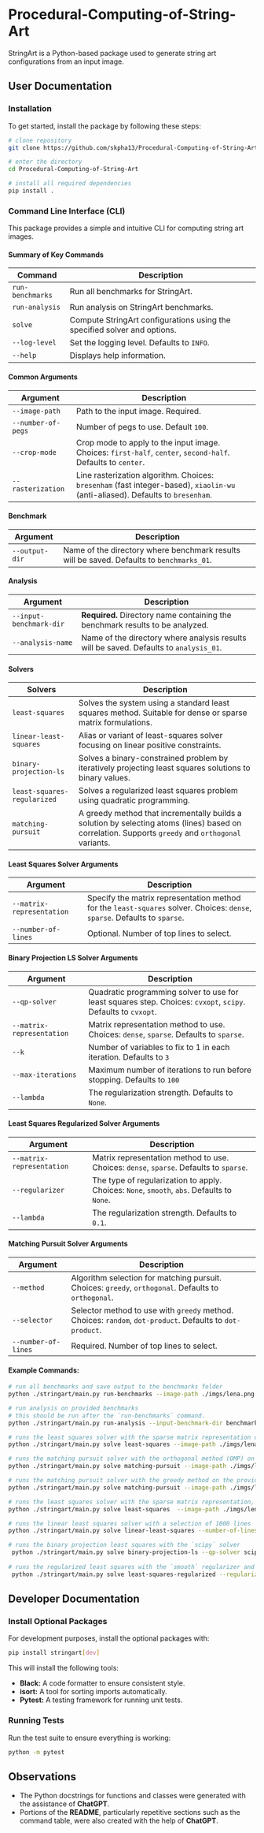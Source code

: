 # Procedural-Computing-of-String-Art

StringArt is a Python-based package used to generate string art configurations from an input image.

## User Documentation

### Installation    

To get started, install the package by following these steps:

```bash
# clone repository
git clone https://github.com/skpha13/Procedural-Computing-of-String-Art.git

# enter the directory 
cd Procedural-Computing-of-String-Art

# install all required dependencies
pip install .
```

### Command Line Interface (CLI)

This package provides a simple and intuitive CLI for computing string art images.

#### Summary of Key Commands 

| **Command**      | **Description**                                                          |
|------------------|--------------------------------------------------------------------------|
| `run-benchmarks` | Run all benchmarks for StringArt.                                        |
| `run-analysis`   | Run analysis on StringArt benchmarks.                                    |
| `solve`          | Compute StringArt configurations using the specified solver and options. |
| `--log-level`    | Set the logging level. Defaults to `INFO`.                               |
| `--help`         | Displays help information.                                               |

#### Common Arguments

| **Argument**       | **Description**                                                                                                                |
|--------------------|--------------------------------------------------------------------------------------------------------------------------------|
| `--image-path`     | Path to the input image. Required.                                                                                             |
| `--number-of-pegs` | Number of pegs to use. Default `100`.                                                                                          |
| `--crop-mode`      | Crop mode to apply to the input image. Choices: `first-half`, `center`, `second-half`. Defaults to `center`.                   |
| `--rasterization`  | Line rasterization algorithm. Choices: `bresenham` (fast integer-based), `xiaolin-wu` (anti-aliased). Defaults to `bresenham`. |

#### Benchmark

| **Argument**   | **Description**                                                                           |
|----------------|-------------------------------------------------------------------------------------------|
| `--output-dir` | Name of the directory where benchmark results will be saved. Defaults to `benchmarks_01`. |

#### Analysis

| **Argument**            | **Description**                                                                        |
|-------------------------|----------------------------------------------------------------------------------------|
| `--input-benchmark-dir` | **Required.** Directory name containing the benchmark results to be analyzed.          |
| `--analysis-name`       | Name of the directory where analysis results will be saved. Defaults to `analysis_01`. |


#### Solvers

| **Solvers**                 | **Description**                                                                                                                                    |
|-----------------------------|----------------------------------------------------------------------------------------------------------------------------------------------------|
| `least-squares`             | Solves the system using a standard least squares method. Suitable for dense or sparse matrix formulations.                                         |
| `linear-least-squares`      | Alias or variant of least-squares solver focusing on linear positive constraints.                                                                  |
| `binary-projection-ls`      | Solves a binary-constrained problem by iteratively projecting least squares solutions to binary values.                                            |
| `least-squares-regularized` | Solves a regularized least squares problem using quadratic programming.                                                                            |
| `matching-pursuit`          | A greedy method that incrementally builds a solution by selecting atoms (lines) based on correlation. Supports `greedy` and `orthogonal` variants. |


#### Least Squares Solver Arguments

| **Argument**              | **Description**                                                                                                            |
|---------------------------|----------------------------------------------------------------------------------------------------------------------------|
| `--matrix-representation` | Specify the matrix representation method for the `least-squares` solver. Choices: `dense`, `sparse`. Defaults to `sparse`. |
| `--number-of-lines`       | Optional. Number of top lines to select.                                                                                   |

#### Binary Projection LS Solver Arguments

| **Argument**              | **Description**                                                                                               |
|---------------------------|---------------------------------------------------------------------------------------------------------------|
| `--qp-solver`             | Quadratic programming solver to use for least squares step. Choices: `cvxopt`, `scipy`. Defaults to `cvxopt`. |
| `--matrix-representation` | Matrix representation method to use. Choices: `dense`, `sparse`. Defaults to `sparse`.                        |
| `--k`                     | Number of variables to fix to 1 in each iteration. Defaults to `3`                                            |
| `--max-iterations`        | Maximum number of iterations to run before stopping. Defaults to `100`                                        |
| `--lambda`                | The regularization strength. Defaults to `None`.                                                              |

#### Least Squares Regularized Solver Arguments

| **Argument**              | **Description**                                                                            |
|---------------------------|--------------------------------------------------------------------------------------------|
| `--matrix-representation` | Matrix representation method to use. Choices: `dense`, `sparse`. Defaults to `sparse`.     |
| `--regularizer`           | The type of regularization to apply. Choices: `None`, `smooth`, `abs`. Defaults to `None`. |
| `--lambda`                | The regularization strength. Defaults to `0.1`.                                            |

#### Matching Pursuit Solver Arguments

| **Argument**        | **Description**                                                                                           |
|---------------------|-----------------------------------------------------------------------------------------------------------|
| `--method`          | Algorithm selection for matching pursuit. Choices: `greedy`, `orthogonal`. Defaults to `orthogonal`.      |
| `--selector`        | Selector method to use with `greedy` method. Choices: `random`, `dot-product`. Defaults to `dot-product`. |
| `--number-of-lines` | Required. Number of top lines to select.                                                                  |


#### Example Commands:

```bash
# run all benchmarks and save output to the benchmarks folder
python ./stringart/main.py run-benchmarks --image-path ./imgs/lena.png 

# run analysis on provided benchmarks
# this should be run after the `run-benchmarks` command.
python ./stringart/main.py run-analysis --input-benchmark-dir benchmarks_01 --image-path ./imgs/lena.png 

# runs the least squares solver with the sparse matrix representation on the provided image. The number of pegs used will be 100, the crop mode for the image center and the rasterization algorithm xiaolin-wu.
python ./stringart/main.py solve least-squares --image-path ./imgs/lena.png --rasterization xiaolin-wu 

# runs the matching pursuit solver with the orthogonal method (OMP) on the provided image, selecting 1000 lines.
python ./stringart/main.py solve matching-pursuit --image-path ./imgs/lena.png --number-of-lines 1000 --method orthogonal 

# runs the matching pursuit solver with the greedy method on the provided image, using the dot-product heuristic, selecting 1000 lines.
python ./stringart/main.py solve matching-pursuit --image-path ./imgs/lena.png --number-of-lines 1000 --method greedy

# runs the least squares solver with the sparse matrix representation, a crop mode using the first half of the image and a number of pegs of 50
python ./stringart/main.py solve least-squares  --image-path ./imgs/lena.png --crop-mode first-half --number-of-pegs 50 

# runs the linear least squares solver with a selection of 1000 lines
python ./stringart/main.py solve linear-least-squares --number-of-lines 1000 --image-path ./imgs/lena.png --rasterization xiaolin-wu

# runs the binary projection least squares with the `scipy` solver
 python ./stringart/main.py solve binary-projection-ls --qp-solver scipy --k 500 --max-iterations 1 --image-path ./imgs/lena.png
 
# runs the regularized least squares with the `smooth` regularizer and a strength of 10.
 python ./stringart/main.py solve least-squares-regularized --regularizer "smooth" --lambda 10 --image-path ./imgs/lena.png --rasterization xiaolin-wu
```

## Developer Documentation

### Install Optional Packages

For development purposes, install the optional packages with:

```bash
pip install stringart[dev]
```

This will install the following tools:

- **Black:**  A code formatter to ensure consistent style.
- **isort:**  A tool for sorting imports automatically.
- **Pytest:** A testing framework for running unit tests.

### Running Tests

Run the test suite to ensure everything is working:

```bash
python -m pytest
```

## Observations

- The Python docstrings for functions and classes were generated with the assistance of **ChatGPT**. 
- Portions of the **README**, particularly repetitive sections such as the command table, were also created with the help of **ChatGPT**.